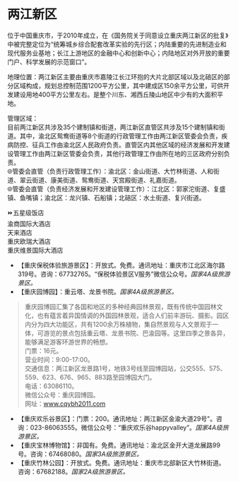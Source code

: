 # 两江新区  
位于中国重庆市，于2010年成立，在《国务院关于同意设立重庆两江新区的批复》中被完整定位为“统筹城乡综合配套改革实验的先行区；内陆重要的先进制造业和现代服务业基地；长江上游地区的金融中心和创新中心；内陆地区对外开放的重要门户、科学发展的示范窗口”。    
  
地理位置：两江新区主要由重庆市嘉陵江长江环抱的大片北部区域以及北碚区的部分区域构成，规划总控制范围1200平方公里，其中建成区150余平方公里，可供开发建设用地400平方公里左右。是整个川东、湘西丘陵山地区中少有的大面积平地。  
  
管理区域：  
目前两江新区共涉及35个建制镇和街道，两江新区直管区共涉及15个建制镇和街道。其中，渝北区鸳鸯街道等8个街道的行政管理工作由两江新区管委会负责，疾病防控、征兵工作由渝北区人民政府负责。直管区内其他区域的经济发展和开发建设管理工作由两江新区管委会负责，其他行政管理工作由所在地的三区政府分别负责。  
🌐管委会直管（负责行政管理工作）：渝北区：金山街道、大竹林街道、人和街道、翠云街道、康美街道、鸳鸯街道、天宫殿街道、礼嘉街道。    
🌐管委会直管（负责经济发展和开发建设管理工作）：江北区：郭家沱街道、复盛镇、鱼嘴镇；渝北区：龙兴镇、石船镇；北碚区：水土街道、复兴街道。      
  
⏩五星级饭店    
渝商国际大酒店  
天来酒店  
重庆欧瑞大酒店  
重庆维景国际大酒店  
  
* 【重庆保税体验旅游景区】：开放式。免费。通讯地址：重庆市江北区海尔路319号。咨询：67732765。“保税体验景区V服务”微信公众号。*国家4A级旅游景区。*  
* 【重庆园博园】：重云塔、龙景书院。*国家4A级旅游景区。*  
> 重庆园博园汇集了各国和地区的多种经典园林景观，既有传统中国园林文化，也有蕴言着异国情调的外国园林景观，适合人们前丰游玩、摄影。园区内分为四大功能区，共有1200余万株植物，集自然景观与人文景观于一体，可游览的景点包括重云塔、龙景书院、巴渝园等。这里四季之景各异，能够满足游客环游世界的畅想。  
> 门票：16元。  
> 营业时间：9:00-17:00。  
> 交通信息：两江新区龙景路1号，地铁3号线至园博园站，公交555、575、559、623、676、965、883路至园博园大门。  
> 电话：63086110。  
> 微信公众号：重庆园博园。  
> 网址：<a href="http://www.cqybh2011.com" target="_blank">www.cqybh2011.com</a>    
* 【重庆欢乐谷景区】：门票：200。通讯地址：两江新区金渝大道29号"。咨询：023-86063555。微信公众号：“重庆欢乐谷happyvalley”。*国家4A级旅游景区。*  
* 【重庆宝林博物馆】：非国有。免费。通讯地址：渝北区金开大道龙展路99号。咨询：67468080。*国家3A级旅游景区。*  
* 【重庆竹林公园】：开放式。免费。通讯地址：重庆市北部新区大竹林街道。咨询：67682188。*国家2A级旅游景区。*    
 


